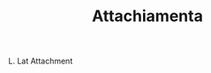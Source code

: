 ---
title: Attachiamenta
letter: A
permalink: "/definitions/bld-attachiamenta.html"
body: L. Lat Attachment
published_at: '2018-07-07'
source: Black's Law Dictionary 2nd Ed (1910)
layout: post
---